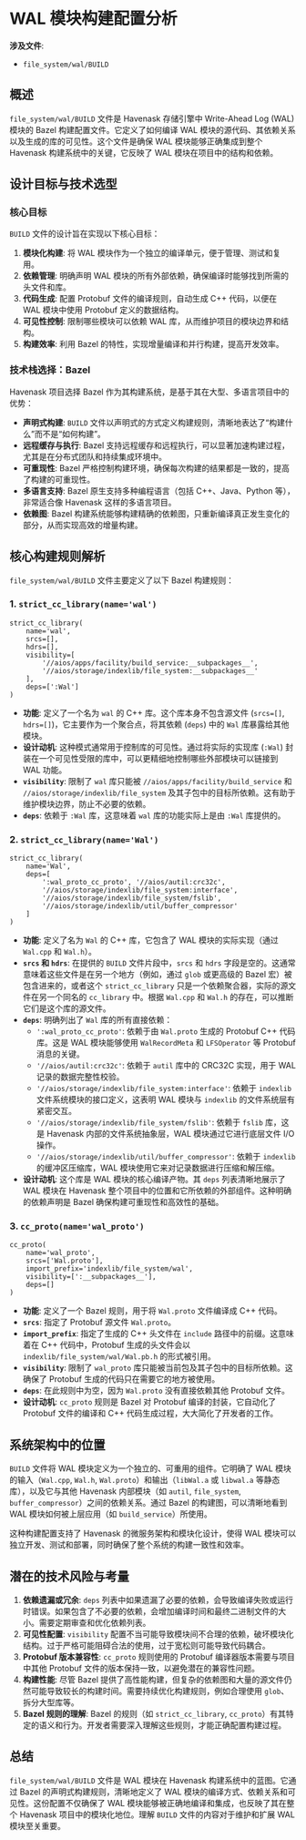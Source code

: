 # WAL 模块构建配置分析

**涉及文件**:
- `file_system/wal/BUILD`

## 概述

`file_system/wal/BUILD` 文件是 Havenask 存储引擎中 Write-Ahead Log (WAL) 模块的 Bazel 构建配置文件。它定义了如何编译 WAL 模块的源代码、其依赖关系以及生成的库的可见性。这个文件是确保 WAL 模块能够正确集成到整个 Havenask 构建系统中的关键，它反映了 WAL 模块在项目中的结构和依赖。

## 设计目标与技术选型

### 核心目标

`BUILD` 文件的设计旨在实现以下核心目标：

1.  **模块化构建**: 将 WAL 模块作为一个独立的编译单元，便于管理、测试和复用。
2.  **依赖管理**: 明确声明 WAL 模块的所有外部依赖，确保编译时能够找到所需的头文件和库。
3.  **代码生成**: 配置 Protobuf 文件的编译规则，自动生成 C++ 代码，以便在 WAL 模块中使用 Protobuf 定义的数据结构。
4.  **可见性控制**: 限制哪些模块可以依赖 WAL 库，从而维护项目的模块边界和结构。
5.  **构建效率**: 利用 Bazel 的特性，实现增量编译和并行构建，提高开发效率。

### 技术栈选择：Bazel

Havenask 项目选择 Bazel 作为其构建系统，是基于其在大型、多语言项目中的优势：

*   **声明式构建**: `BUILD` 文件以声明式的方式定义构建规则，清晰地表达了“构建什么”而不是“如何构建”。
*   **远程缓存与执行**: Bazel 支持远程缓存和远程执行，可以显著加速构建过程，尤其是在分布式团队和持续集成环境中。
*   **可重现性**: Bazel 严格控制构建环境，确保每次构建的结果都是一致的，提高了构建的可重现性。
*   **多语言支持**: Bazel 原生支持多种编程语言（包括 C++、Java、Python 等），非常适合像 Havenask 这样的多语言项目。
*   **依赖图**: Bazel 构建系统能够构建精确的依赖图，只重新编译真正发生变化的部分，从而实现高效的增量构建。

## 核心构建规则解析

`file_system/wal/BUILD` 文件主要定义了以下 Bazel 构建规则：

### 1. `strict_cc_library(name='wal')`

```bazel
strict_cc_library(
    name='wal',
    srcs=[],
    hdrs=[],
    visibility=[
        '//aios/apps/facility/build_service:__subpackages__',
        '//aios/storage/indexlib/file_system:__subpackages__'
    ],
    deps=[':Wal']
)
```

*   **功能**: 定义了一个名为 `wal` 的 C++ 库。这个库本身不包含源文件 (`srcs=[]`, `hdrs=[]`)，它主要作为一个聚合点，将其依赖 (`deps`) 中的 `Wal` 库暴露给其他模块。
*   **设计动机**: 这种模式通常用于控制库的可见性。通过将实际的实现库 (`:Wal`) 封装在一个可见性受限的库中，可以更精细地控制哪些外部模块可以链接到 WAL 功能。
*   **`visibility`**: 限制了 `wal` 库只能被 `//aios/apps/facility/build_service` 和 `//aios/storage/indexlib/file_system` 及其子包中的目标所依赖。这有助于维护模块边界，防止不必要的依赖。
*   **`deps`**: 依赖于 `:Wal` 库，这意味着 `wal` 库的功能实际上是由 `:Wal` 库提供的。

### 2. `strict_cc_library(name='Wal')`

```bazel
strict_cc_library(
    name='Wal',
    deps=[
        ':wal_proto_cc_proto', '//aios/autil:crc32c',
        '//aios/storage/indexlib/file_system:interface',
        '//aios/storage/indexlib/file_system/fslib',
        '//aios/storage/indexlib/util/buffer_compressor'
    ]
)
```

*   **功能**: 定义了名为 `Wal` 的 C++ 库，它包含了 WAL 模块的实际实现（通过 `Wal.cpp` 和 `Wal.h`）。
*   **`srcs` 和 `hdrs`**: 在提供的 `BUILD` 文件片段中，`srcs` 和 `hdrs` 字段是空的。这通常意味着这些文件是在另一个地方（例如，通过 `glob` 或更高级的 Bazel 宏）被包含进来的，或者这个 `strict_cc_library` 只是一个依赖聚合器，实际的源文件在另一个同名的 `cc_library` 中。根据 `Wal.cpp` 和 `Wal.h` 的存在，可以推断它们是这个库的源文件。
*   **`deps`**: 明确列出了 `Wal` 库的所有直接依赖：
    *   `':wal_proto_cc_proto'`: 依赖于由 `Wal.proto` 生成的 Protobuf C++ 代码库。这是 WAL 模块能够使用 `WalRecordMeta` 和 `LFSOperator` 等 Protobuf 消息的关键。
    *   `'//aios/autil:crc32c'`: 依赖于 `autil` 库中的 CRC32C 实现，用于 WAL 记录的数据完整性校验。
    *   `'//aios/storage/indexlib/file_system:interface'`: 依赖于 `indexlib` 文件系统模块的接口定义，这表明 WAL 模块与 `indexlib` 的文件系统层有紧密交互。
    *   `'//aios/storage/indexlib/file_system/fslib'`: 依赖于 `fslib` 库，这是 Havenask 内部的文件系统抽象层，WAL 模块通过它进行底层文件 I/O 操作。
    *   `'//aios/storage/indexlib/util/buffer_compressor'`: 依赖于 `indexlib` 的缓冲区压缩库，WAL 模块使用它来对记录数据进行压缩和解压缩。
*   **设计动机**: 这个库是 WAL 模块的核心编译产物。其 `deps` 列表清晰地展示了 WAL 模块在 Havenask 整个项目中的位置和它所依赖的外部组件。这种明确的依赖声明是 Bazel 确保构建可重现性和高效性的基础。

### 3. `cc_proto(name='wal_proto')`

```bazel
cc_proto(
    name='wal_proto',
    srcs=['Wal.proto'],
    import_prefix='indexlib/file_system/wal',
    visibility=[':__subpackages__'],
    deps=[]
)
```

*   **功能**: 定义了一个 Bazel 规则，用于将 `Wal.proto` 文件编译成 C++ 代码。
*   **`srcs`**: 指定了 Protobuf 源文件 `Wal.proto`。
*   **`import_prefix`**: 指定了生成的 C++ 头文件在 `include` 路径中的前缀。这意味着在 C++ 代码中，Protobuf 生成的头文件会以 `indexlib/file_system/wal/Wal.pb.h` 的形式被引用。
*   **`visibility`**: 限制了 `wal_proto` 库只能被当前包及其子包中的目标所依赖。这确保了 Protobuf 生成的代码只在需要它的地方被使用。
*   **`deps`**: 在此规则中为空，因为 `Wal.proto` 没有直接依赖其他 Protobuf 文件。
*   **设计动机**: `cc_proto` 规则是 Bazel 对 Protobuf 编译的封装，它自动化了 Protobuf 文件的编译和 C++ 代码生成过程，大大简化了开发者的工作。

## 系统架构中的位置

`BUILD` 文件将 WAL 模块定义为一个独立的、可重用的组件。它明确了 WAL 模块的输入（`Wal.cpp`, `Wal.h`, `Wal.proto`）和输出（`libWal.a` 或 `libwal.a` 等静态库），以及它与其他 Havenask 内部模块（如 `autil`, `file_system`, `buffer_compressor`）之间的依赖关系。通过 Bazel 的构建图，可以清晰地看到 WAL 模块如何被上层应用（如 `build_service`）所使用。

这种构建配置支持了 Havenask 的微服务架构和模块化设计，使得 WAL 模块可以独立开发、测试和部署，同时确保了整个系统的构建一致性和效率。

## 潜在的技术风险与考量

1.  **依赖遗漏或冗余**: `deps` 列表中如果遗漏了必要的依赖，会导致编译失败或运行时错误。如果包含了不必要的依赖，会增加编译时间和最终二进制文件的大小。需要定期审查和优化依赖列表。
2.  **可见性配置**: `visibility` 配置不当可能导致模块间不合理的依赖，破坏模块化结构。过于严格可能阻碍合法的使用，过于宽松则可能导致代码耦合。
3.  **Protobuf 版本兼容性**: `cc_proto` 规则使用的 Protobuf 编译器版本需要与项目中其他 Protobuf 文件的版本保持一致，以避免潜在的兼容性问题。
4.  **构建性能**: 尽管 Bazel 提供了高性能构建，但复杂的依赖图和大量的源文件仍然可能导致较长的构建时间。需要持续优化构建规则，例如合理使用 `glob`、拆分大型库等。
5.  **Bazel 规则的理解**: Bazel 的规则（如 `strict_cc_library`, `cc_proto`）有其特定的语义和行为。开发者需要深入理解这些规则，才能正确配置构建过程。

## 总结

`file_system/wal/BUILD` 文件是 WAL 模块在 Havenask 构建系统中的蓝图。它通过 Bazel 的声明式构建规则，清晰地定义了 WAL 模块的编译方式、依赖关系和可见性。这份配置不仅确保了 WAL 模块能够被正确地编译和集成，也反映了其在整个 Havenask 项目中的模块化地位。理解 `BUILD` 文件的内容对于维护和扩展 WAL 模块至关重要。
